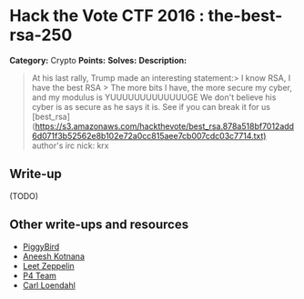 # Hack the Vote CTF 2016 : the-best-rsa-250

**Category:** Crypto
**Points:**
**Solves:**
**Description:**

> At his last rally, Trump made an interesting statement:&gt; I know RSA, I have the best RSA  &gt; The more bits I have, the more secure my cyber, and my modulus is YUUUUUUUUUUUUUGE    We don't believe his cyber is as secure as he says it is. See if you can break it for us    [best_rsa](<https://s3.amazonaws.com/hackthevote/best_rsa.878a518bf7012add6d071f3b52562e8b102e72a0cc815aee7cb007cdc03c7714.txt)>  author's irc nick: krx


## Write-up

(TODO)

## Other write-ups and resources

* [PiggyBird](https://piggybird.net/2016/11/hack-the-vote-2016-write-up-the-best-rsa-crypto-250/)
* [Aneesh Kotnana](https://github.com/Alaska47/HackTheVote-2016-Writeups/tree/master/crypto/250-Best-RSA)
* [Leet Zeppelin](https://leet-zeppelin-site.herokuapp.com/post/2)
* [P4 Team](https://github.com/p4-team/ctf/tree/master/2016-11-05-hack-the-vote/rsa_crypto_250)
* [Carl Loendahl](https://github.com/grocid/CTF/tree/master/Hack%20the%20vote/2016#the-best-rsa-250-p)
